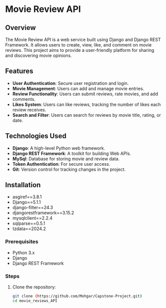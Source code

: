 # Movie Review API

## Overview

The Movie Review API is a web service built using Django and Django REST Framework. It allows users to create, view, like, and comment on movie reviews. This project aims to provide a user-friendly platform for sharing and discovering movie opinions.

## Features

- **User Authentication**: Secure user registration and login.
- **Movie Management**: Users can add and manage movie entries.
- **Review Functionality**: Users can submit reviews, rate movies, and add comments.
- **Likes System**: Users can like reviews, tracking the number of likes each review receives.
- **Search and Filter**: Users can search for reviews by movie title, rating, or date.

## Technologies Used

- **Django**: A high-level Python web framework.
- **Django REST Framework**: A toolkit for building Web APIs.
- **MySql**: Database for storing movie and review data.
- **Token Authentication**: For secure user access.
- **Git**: Version control for tracking changes in the project.

## Installation
- asgiref==3.8.1
- Django==5.1.1
- django-filter==24.3
- djangorestframework==3.15.2
- mysqlclient==2.2.4
- sqlparse==0.5.1
- tzdata==2024.2


### Prerequisites

- Python 3.x
- Django
- Django REST Framework

### Steps

1. Clone the repository:
   ```bash
   git clone (https://github.com/Mohgar/Capstone-Project.git)
   cd movie_reviews_API
